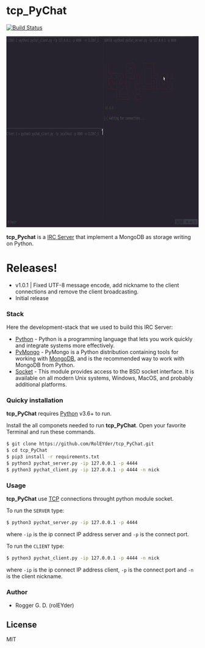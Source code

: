 # tcp_PyChat 
[![Build Status](https://travis-ci.com/RolEYder/tcp_PyChat.svg?branch=master)](https://travis-ci.com/RolEYder/tcp_PyChat)

<img src="/docs/tcp_Pychat.gif" width="1000" height="500"/>



**tcp_Pychat** is a [IRC Server](https://es.wikipedia.org/wiki/Internet_Relay_Chat) that implement a MongoDB as storage writing on Python.



# Releases!
  - v1.0.1 | Fixed UTF-8 message encode, add nickname to the client connections and remove the client broadcasting.
  - Initial release
  










### Stack

Here the development-stack that we used to build this IRC Server:

* [Python](https://www.python.org/) - Python is a programming language that lets you work quickly and integrate systems more effectively.
* [PyMongo](https://pymongo.readthedocs.io/en/stable/) - PyMongo is a Python distribution containing tools for working with [MongoDB](https://www.mongodb.com/cloud/atlas/lp/try2?utm_source=google&utm_campaign=gs_footprint_row_search_brand_atlas_desktop&utm_term=mongo%20database&utm_medium=cpc_paid_search&utm_ad=e&gclid=CjwKCAjw2uf2BRBpEiwA31VZj43lEO-cVRPZ1yNC0FpH40PDKuMkYTC2koMFwwN4C3lx0VxejYuGLRoCVH4QAvD_BwE), and is the recommended way to work with MongoDB from Python.
* [Socket](https://docs.python.org/3/library/socket.html) - This module provides access to the BSD socket interface. It is available on all modern Unix systems, Windows, MacOS, and probably additional platforms.




### Quicky installation

**tcp_PyChat** requires [Python](https://www.python.org/) v3.6+ to run.

Install the all componets needed to run **tcp_PyChat**.
Open your favorite Terminal and run these commands.

```sh
$ git clone https://github.com/RolEYder/tcp_PyChat.git
$ cd tcp_PyChat
$ pip3 install -r requirements.txt
$ python3 pychat_server.py -ip 127.0.0.1 -p 4444
$ python3 pychat_client.py -ip 127.0.0.1 -p 4444 -n nick
```





### Usage

**tcp_PyChat** use [TCP](https://en.wikipedia.org/wiki/Transmission_Control_Protocol) connections throught python module socket.



To run the `SERVER` type:
```sh
$ python3 pychat_server.py -ip 127.0.0.1 -p 4444
```
where `-ip` is the ip connect IP address server and `-p` is the connect port. 

To run the `CLIENT` type:
```sh
$ python3 pychat_client.py -ip 127.0.0.1 -p 4444 -n nick
```
where `-ip` is the ip connect IP address client, `-p` is the connect port and `-n` is the client nickname.









### Author

 - Rogger G. D. (rolEYder) 
 
 

License
----

MIT





